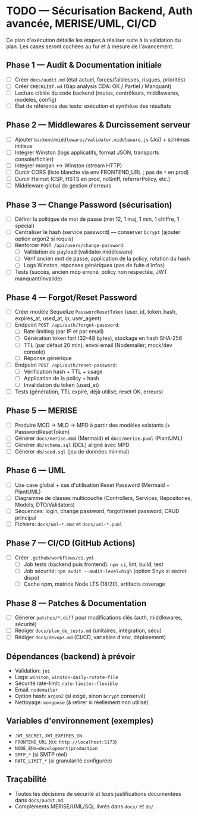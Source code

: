 # TODO — Sécurisation Backend, Auth avancée, MERISE/UML, CI/CD

Ce plan d&#39;exécution détaille les étapes à réaliser suite à la validation du plan. Les cases seront cochées au fur et à mesure de l&#39;avancement.

## Phase 1 — Audit & Documentation initiale
- [ ] Créer `docs/audit.md` (état actuel, forces/faiblesses, risques, priorités)
- [ ] Créer `CHECKLIST.md` (Gap analysis CDA: OK / Partiel / Manquant)
- [ ] Lecture ciblée du code backend (routes, contrôleurs, middlewares, modèles, config)
- [ ] État de référence des tests: exécution et synthèse des résultats

## Phase 2 — Middlewares & Durcissement serveur
- [ ] Ajouter `backend/middlewares/validator.middleware.js` (Joi) + schémas initiaux
- [ ] Intégrer Winston (logs applicatifs, format JSON, transports console/fichier)
- [ ] Intégrer morgan <-> Winston (stream HTTP)
- [ ] Durcir CORS (liste blanche via env FRONTEND_URL ; pas de `*` en prod)
- [ ] Durcir Helmet (CSP, HSTS en prod, noSniff, referrerPolicy, etc.)
- [ ] Middleware global de gestion d&#39;erreurs

## Phase 3 — Change Password (sécurisation)
- [ ] Définir la politique de mot de passe (min 12, 1 maj, 1 min, 1 chiffre, 1 spécial)
- [ ] Centraliser le hash (service password) — conserver `bcrypt` (ajouter option argon2 si requis)
- [ ] Renforcer `POST /api/users/change-password`:
  - [ ] Validation de payload (validator.middleware)
  - [ ] Vérif ancien mot de passe, application de la policy, rotation du hash
  - [ ] Logs Winston, réponses génériques (pas de fuite d&#39;infos)
- [ ] Tests (succès, ancien mdp erroné, policy non respectée, JWT manquant/invalide)

## Phase 4 — Forgot/Reset Password
- [ ] Créer modèle Sequelize `PasswordResetToken` (user_id, token_hash, expires_at, used_at, ip, user_agent)
- [ ] Endpoint `POST /api/auth/forgot-password`:
  - [ ] Rate limiting (par IP et par email)
  - [ ] Génération token fort (32–48 bytes), stockage en hash SHA-256
  - [ ] TTL (par défaut 20 min), envoi email (Nodemailer; mock/dev console)
  - [ ] Réponse générique
- [ ] Endpoint `POST /api/auth/reset-password`:
  - [ ] Vérification hash + TTL + usage
  - [ ] Application de la policy + hash
  - [ ] Invalidation du token (used_at)
- [ ] Tests (génération, TTL expiré, déjà utilisé, reset OK, erreurs)

## Phase 5 — MERISE
- [ ] Produire MCD → MLD → MPD à partir des modèles existants (+ PasswordResetToken)
- [ ] Générer `docs/merise.mmd` (Mermaid) et `docs/merise.puml` (PlantUML)
- [ ] Générer `db/schema.sql` (DDL) aligné avec MPD
- [ ] Générer `db/seed.sql` (jeu de données minimal)

## Phase 6 — UML
- [ ] Use case global + cas d&#39;utilisation Reset Password (Mermaid + PlantUML)
- [ ] Diagramme de classes multicouche (Controllers, Services, Repositories, Models, DTO/Validators)
- [ ] Séquences: login, change password, forgot/reset password, CRUD principal
- [ ] Fichiers: `docs/uml-*.mmd` et `docs/uml-*.puml`

## Phase 7 — CI/CD (GitHub Actions)
- [ ] Créer `.github/workflows/ci.yml`
  - [ ] Job tests (backend puis frontend): `npm ci`, lint, build, test
  - [ ] Job sécurité: `npm audit --audit-level=high` (option Snyk si secret dispo)
  - [ ] Cache npm, matrice Node LTS (18/20), artifacts coverage

## Phase 8 — Patches & Documentation
- [ ] Générer `patches/*.diff` pour modifications clés (auth, middlewares, sécurité)
- [ ] Rédiger `docs/plan_de_tests.md` (unitaires, intégration, sécu)
- [ ] Rédiger `docs/devops.md` (CI/CD, variables d&#39;env, déploiement)

## Dépendances (backend) à prévoir
- Validation: `joi`
- Logs: `winston`, `winston-daily-rotate-file`
- Sécurité rate-limit: `rate-limiter-flexible`
- Email: `nodemailer`
- Option hash: `argon2` (si exigé, sinon `bcrypt` conservé)
- Nettoyage: `mongoose` (à retirer si réellement non utilisé)

## Variables d&#39;environnement (exemples)
- `JWT_SECRET`, `JWT_EXPIRES_IN`
- `FRONTEND_URL` (ex: `http://localhost:5173`)
- `NODE_ENV=development|production`
- `SMTP_*` (si SMTP réel)
- `RATE_LIMIT_*` (si granularité configurée)

## Traçabilité
- Toutes les décisions de sécurité et leurs justifications documentées dans `docs/audit.md`.
- Compléments MERISE/UML/SQL livrés dans `docs/` et `db/`.
